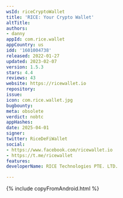 ```yaml
---
wsId: riceCryptoWallet
title: 'RICE: Your Crypto Wallet'
altTitle: 
authors:
- danny
appId: com.rice.wallet
appCountry: us
idd: '1601004738'
released: 2022-01-27
updated: 2023-02-07
version: 1.5.3
stars: 4.4
reviews: 43
website: https://ricewallet.io
repository: 
issue: 
icon: com.rice.wallet.jpg
bugbounty: 
meta: obsolete
verdict: nobtc
appHashes: 
date: 2025-04-01
signer: 
twitter: RiceDeFiWallet
social:
- https://www.facebook.com/ricewallet.io
- https://t.me/ricewallet
features: 
developerName: RICE Technologies PTE. LTD.

---
```


{% include copyFromAndroid.html %}
